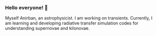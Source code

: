 ### Hello everyone! 👋

Myself Anirban, an astrophysicist. I am working on transients. Currently, I am learning and developing radiative transfer simulation codes for understanding supernovae and kilonovae.
